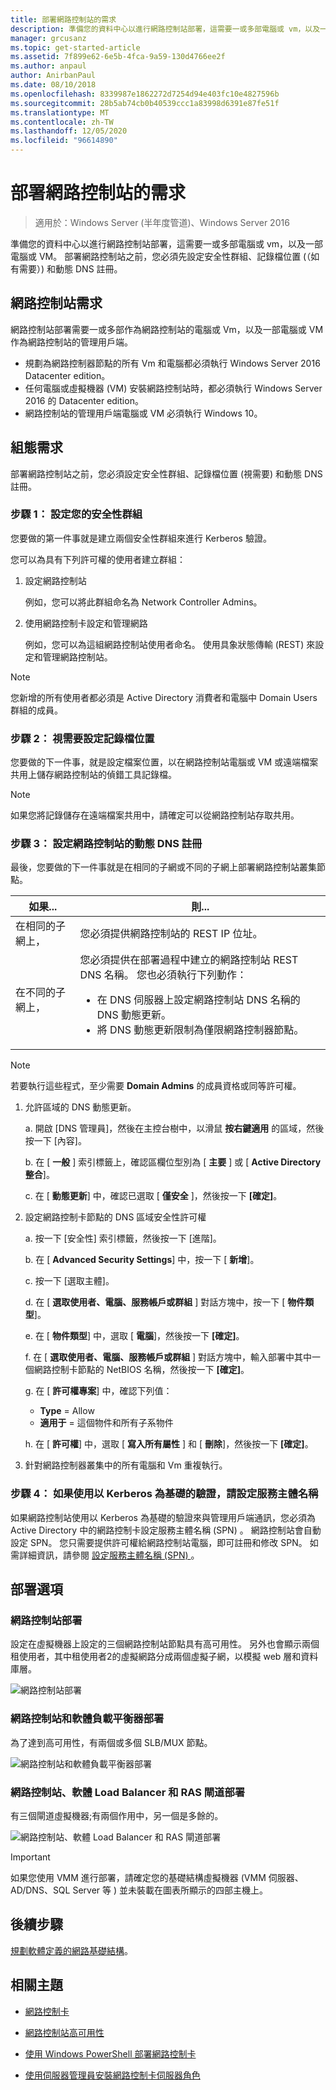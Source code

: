 ```yaml
---
title: 部署網路控制站的需求
description: 準備您的資料中心以進行網路控制站部署，這需要一或多部電腦或 vm，以及一部電腦或 VM。 部署網路控制站之前，您必須先設定安全性群組、記錄檔位置 (（如有需要）) 和動態 DNS 註冊。
manager: grcusanz
ms.topic: get-started-article
ms.assetid: 7f899e62-6e5b-4fca-9a59-130d4766ee2f
ms.author: anpaul
author: AnirbanPaul
ms.date: 08/10/2018
ms.openlocfilehash: 8339987e1862272d7254d94e403fc10e4827596b
ms.sourcegitcommit: 28b5ab74cb0b40539ccc1a83998d6391e87fe51f
ms.translationtype: MT
ms.contentlocale: zh-TW
ms.lasthandoff: 12/05/2020
ms.locfileid: "96614890"
---
```

# <a name="requirements-for-deploying-network-controller"></a>部署網路控制站的需求

> 適用於：Windows Server (半年度管道)、Windows Server 2016

準備您的資料中心以進行網路控制站部署，這需要一或多部電腦或 vm，以及一部電腦或 VM。 部署網路控制站之前，您必須先設定安全性群組、記錄檔位置 (（如有需要）) 和動態 DNS 註冊。

## <a name="network-controller-requirements"></a>網路控制站需求

網路控制站部署需要一或多部作為網路控制站的電腦或 Vm，以及一部電腦或 VM 作為網路控制站的管理用戶端。

- 規劃為網路控制器節點的所有 Vm 和電腦都必須執行 Windows Server 2016 Datacenter edition。
- 任何電腦或虛擬機器 (VM) 安裝網路控制站時，都必須執行 Windows Server 2016 的 Datacenter edition。
- 網路控制站的管理用戶端電腦或 VM 必須執行 Windows 10。

## <a name="configuration-requirements"></a>組態需求

部署網路控制站之前，您必須設定安全性群組、記錄檔位置 (視需要) 和動態 DNS 註冊。

### <a name="step-1-configure-your-security-groups"></a>步驟 1： 設定您的安全性群組

您要做的第一件事就是建立兩個安全性群組來進行 Kerberos 驗證。

您可以為具有下列許可權的使用者建立群組：

1. 設定網路控制站<p>例如，您可以將此群組命名為 Network Controller Admins。
2. 使用網路控制卡設定和管理網路<p>例如，您可以為這組網路控制站使用者命名。 使用具象狀態傳輸 (REST) 來設定和管理網路控制站。

> [!NOTE]
> 您新增的所有使用者都必須是 Active Directory 消費者和電腦中 Domain Users 群組的成員。

### <a name="step-2-configure-log-file-locations-if-needed"></a>步驟 2： 視需要設定記錄檔位置

您要做的下一件事，就是設定檔案位置，以在網路控制站電腦或 VM 或遠端檔案共用上儲存網路控制站的偵錯工具記錄檔。

> [!NOTE]
> 如果您將記錄儲存在遠端檔案共用中，請確定可以從網路控制站存取共用。

### <a name="step-3-configure-dynamic-dns-registration-for-network-controller"></a>步驟 3： 設定網路控制站的動態 DNS 註冊

最後，您要做的下一件事就是在相同的子網或不同的子網上部署網路控制站叢集節點。

| 如果... | 則... |
|--|--|
| 在相同的子網上， | 您必須提供網路控制站的 REST IP 位址。 |
| 在不同的子網上， | 您必須提供在部署過程中建立的網路控制站 REST DNS 名稱。 您也必須執行下列動作：<ul><li>在 DNS 伺服器上設定網路控制站 DNS 名稱的 DNS 動態更新。</li><li>將 DNS 動態更新限制為僅限網路控制器節點。</li></ul> |

> [!NOTE]
> 若要執行這些程式，至少需要 **Domain Admins** 的成員資格或同等許可權。

1. 允許區域的 DNS 動態更新。

   a. 開啟 [DNS 管理員]，然後在主控台樹中，以滑鼠 **按右鍵適用** 的區域，然後按一下 [內容]。

   b. 在 [ **一般** ] 索引標籤上，確認區欄位型別為 [ **主要** ] 或 [ **Active Directory 整合**]。

   c. 在 [ **動態更新**] 中，確認已選取 [ **僅安全** ]，然後按一下 **[確定]**。

2. 設定網路控制卡節點的 DNS 區域安全性許可權

   a.  按一下 [安全性] 索引標籤，然後按一下 [進階]。

   b. 在 [ **Advanced Security Settings**] 中，按一下 [ **新增**]。

   c. 按一下 [選取主體]。

   d. 在 [ **選取使用者、電腦、服務帳戶或群組** ] 對話方塊中，按一下 [ **物件類型**]。

   e. 在 [ **物件類型**] 中，選取 [ **電腦**]，然後按一下 **[確定]**。

   f. 在 [ **選取使用者、電腦、服務帳戶或群組** ] 對話方塊中，輸入部署中其中一個網路控制卡節點的 NetBIOS 名稱，然後按一下 **[確定]**。

   g. 在 [ **許可權專案**] 中，確認下列值：

      - **Type** = Allow
      - **適用于** = 這個物件和所有子系物件

   h. 在 [ **許可權**] 中，選取 [ **寫入所有屬性** ] 和 [ **刪除**]，然後按一下 **[確定]**。

3. 針對網路控制器叢集中的所有電腦和 Vm 重複執行。

### <a name="step-4-configure-service-principal-name-if-using-kerberos-based-authentication"></a>步驟 4： 如果使用以 Kerberos 為基礎的驗證，請設定服務主體名稱

如果網路控制站使用以 Kerberos 為基礎的驗證來與管理用戶端通訊，您必須為 Active Directory 中的網路控制卡設定服務主體名稱 (SPN) 。 網路控制站會自動設定 SPN。 您只需要提供許可權給網路控制站電腦，即可註冊和修改 SPN。 如需詳細資訊，請參閱 [設定服務主體名稱 (SPN) ](../security/kerberos-with-spn.md#configure-service-principal-names-spn)。

## <a name="deployment-options"></a>部署選項

### <a name="network-controller-deployment"></a>網路控制站部署

設定在虛擬機器上設定的三個網路控制站節點具有高可用性。 另外也會顯示兩個租使用者，其中租使用者2的虛擬網路分成兩個虛擬子網，以模擬 web 層和資料庫層。

![網路控制站部署](../../media/Plan-a-Software-Defined-Network-Infrastructure/SDN-NC-Planning.png)

### <a name="network-controller-and-software-load-balancer-deployment"></a>網路控制站和軟體負載平衡器部署

為了達到高可用性，有兩個或多個 SLB/MUX 節點。

![網路控制站和軟體負載平衡器部署](../../media/Plan-a-Software-Defined-Network-Infrastructure/SDN-SLB-Deployment.png)

### <a name="network-controller-software-load-balancer-and-ras-gateway-deployment"></a>網路控制站、軟體 Load Balancer 和 RAS 閘道部署

有三個閘道虛擬機器;有兩個作用中，另一個是多餘的。

![網路控制站、軟體 Load Balancer 和 RAS 閘道部署](../../media/Plan-a-Software-Defined-Network-Infrastructure/SDN-GW-Deployment.png)

> [!IMPORTANT]
> 如果您使用 VMM 進行部署，請確定您的基礎結構虛擬機器 (VMM 伺服器、AD/DNS、SQL Server 等 ) 並未裝載在圖表所顯示的四部主機上。

## <a name="next-steps"></a>後續步驟

[規劃軟體定義的網路基礎結構](./plan-a-software-defined-network-infrastructure.md)。

## <a name="related-topics"></a>相關主題

- [網路控制卡](../technologies/network-controller/Network-Controller.md)

- [網路控制站高可用性](../technologies/network-controller/network-controller-high-availability.md)

- [使用 Windows PowerShell 部署網路控制卡](../deploy/Deploy-Network-Controller-using-Windows-PowerShell.md)

- [使用伺服器管理員安裝網路控制卡伺服器角色](../technologies/network-controller/Install-the-Network-Controller-server-role-using-Server-Manager.md)
